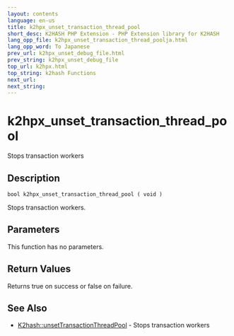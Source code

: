 ```yaml
---
layout: contents
language: en-us
title: k2hpx_unset_transaction_thread_pool
short_desc: K2HASH PHP Extension - PHP Extension library for K2HASH
lang_opp_file: k2hpx_unset_transaction_thread_poolja.html
lang_opp_word: To Japanese
prev_url: k2hpx_unset_debug_file.html
prev_string: k2hpx_unset_debug_file
top_url: k2hpx.html
top_string: k2hash Functions
next_url: 
next_string: 
---
```


# k2hpx_unset_transaction_thread_pool
Stops transaction workers

## Description
```
bool k2hpx_unset_transaction_thread_pool ( void )
```
Stops transaction workers. 

## Parameters
This function has no parameters.

## Return Values
Returns true on success or false on failure. 

## See Also
- [K2hash::unsetTransactionThreadPool](k2h_unsettransactionthreadpool.html) - Stops transaction workers
